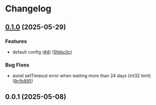 # Changelog

## [0.1.0](https://github.com/AntelopeJS/redis/compare/v0.0.1...v0.1.0) (2025-05-29)

### Features

* default config ([#4](https://github.com/AntelopeJS/redis/issues/4)) ([5febc0c](https://github.com/AntelopeJS/redis/commit/5febc0ce50e0557074ff58ee11102a572bbf761b))

### Bug Fixes

* avoid setTimeout error when waiting more than 24 days (int32 limit) ([9cfb895](https://github.com/AntelopeJS/redis/commit/9cfb895ef051dee313ea4b84ba5fd3806c0d0afa))

## 0.0.1 (2025-05-08)

